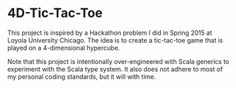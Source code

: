 4D-Tic-Tac-Toe
==============

This project is inspired by a Hackathon problem I did in
Spring 2015 at Loyola University Chicago. The idea is to
create a tic-tac-toe game that is played on a 4-dimensional
hypercube. 

Note that this project is intentionally over-engineered with
Scala generics to experiment with the Scala type system. It
also does not adhere to most of my personal coding standards,
but it will with time.